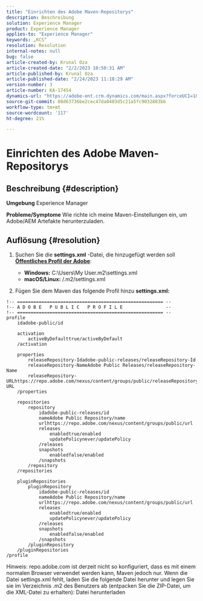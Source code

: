 ```yaml
---
title: "Einrichten des Adobe Maven-Repositorys"
description: Beschreibung
solution: Experience Manager
product: Experience Manager
applies-to: "Experience Manager"
keywords: „KCS“
resolution: Resolution
internal-notes: null
bug: false
article-created-by: Krunal Oza
article-created-date: "2/2/2023 10:50:31 AM"
article-published-by: Krunal Oza
article-published-date: "2/24/2023 11:18:29 AM"
version-number: 3
article-number: KA-17454
dynamics-url: "https://adobe-ent.crm.dynamics.com/main.aspx?forceUCI=1&pagetype=entityrecord&etn=knowledgearticle&id=7cfbff68-e7a2-ed11-aad1-6045bd006149"
source-git-commit: 08d63736be2cec47da0403d5c21a5fc9032883bb
workflow-type: tm+mt
source-wordcount: '117'
ht-degree: 21%

---
```


# Einrichten des Adobe Maven-Repositorys

## Beschreibung {#description}

<b>Umgebung</b>
Experience Manager


<b>Probleme/Symptome</b>
Wie richte ich meine Maven-Einstellungen ein, um Adobe/AEM Artefakte herunterzuladen.


## Auflösung {#resolution}


1. Suchen Sie die <b>settings.xml</b> -Datei, die hinzugefügt werden soll <b>[Öffentliches Profil der Adobe](https://repo.adobe.com/)</b>:

   - <b>Windows:</b> C:\Users\My User\.m2\settings.xml
   - <b>macOS/Linux:</b> /.m2/settings.xml
2. Fügen Sie dem Maven das folgende Profil hinzu <b>settings.xml:</b>



```
!-- ====================================================== --
!-- A D O B E   P U B L I C   P R O F I L E                --
!-- ====================================================== --
profile
    idadobe-public/id

    activation
        activeByDefaulttrue/activeByDefault
    /activation

    properties
        releaseRepository-Idadobe-public-releases/releaseRepository-Id
        releaseRepository-NameAdobe Public Releases/releaseRepository-Name
        releaseRepository-URLhttps://repo.adobe.com/nexus/content/groups/public/releaseRepository-URL
    /properties

    repositories
        repository
            idadobe-public-releases/id
            nameAdobe Public Repository/name
            urlhttps://repo.adobe.com/nexus/content/groups/public/url
            releases
                enabledtrue/enabled
                updatePolicynever/updatePolicy
            /releases
            snapshots
                enabledfalse/enabled
            /snapshots
        /repository
    /repositories

    pluginRepositories
        pluginRepository
            idadobe-public-releases/id
            nameAdobe Public Repository/name
            urlhttps://repo.adobe.com/nexus/content/groups/public/url
            releases
                enabledtrue/enabled
                updatePolicynever/updatePolicy
            /releases
            snapshots
                enabledfalse/enabled
            /snapshots
        /pluginRepository
    /pluginRepositories
/profile
```


Hinweis: repo.adobe.com ist derzeit nicht so konfiguriert, dass es mit einem normalen Browser verwendet werden kann, Maven jedoch nur. Wenn die Datei settings.xml fehlt, laden Sie die folgende Datei herunter und legen Sie sie im Verzeichnis .m2 des Benutzers ab (entpacken Sie die ZIP-Datei, um die XML-Datei zu erhalten): Datei herunterladen
